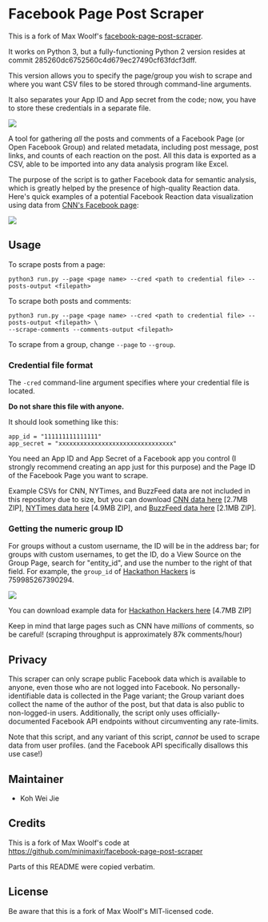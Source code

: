 # Facebook Page Post Scraper

This is a fork of Max Woolf's [facebook-page-post-scraper](https://github.com/minimaxir/facebook-page-post-scraper).

It works on Python 3, but a fully-functioning Python 2 version resides at commit 285260dc6752560c4d679ec27490cf63fdcf3dff.

This version allows you to specify the page/group you wish to scrape and where you want CSV files to be stored through command-line arguments.

It also separates your App ID and App secret from the code; now, you have to store these credentials in a separate file.

![](/examples/fb_scraper_data.png)

A tool for gathering *all* the posts and comments of a Facebook Page (or Open Facebook Group) and related metadata, including post message, post links, and counts of each reaction on the post. All this data is exported as a CSV, able to be imported into any data analysis program like Excel.

The purpose of the script is to gather Facebook data for semantic analysis, which is greatly helped by the presence of high-quality Reaction data. Here's quick examples of a potential Facebook Reaction data visualization using data from [CNN's Facebook page](https://www.facebook.com/cnn/):

![](/examples/reaction-example-2.png)

## Usage

To scrape posts from a page:

`python3 run.py --page <page name> --cred <path to credential file> --posts-output <filepath>`

To scrape both posts and comments:

```
python3 run.py --page <page name> --cred <path to credential file> --posts-output <filepath> \
--scrape-comments --comments-output <filepath>
```

To scrape from a group, change `--page` to `--group`.

### Credential file format

The `-cred` command-line argument specifies where your credential file is located.

**Do not share this file with anyone.**

It should look something like this:

```
app_id = "111111111111111"
app_secret = "xxxxxxxxxxxxxxxxxxxxxxxxxxxxxxxx"
```

You need an App ID and App Secret of a Facebook app you control (I strongly recommend creating an app just for this purpose) and the Page ID of the Facebook Page you want to scrape.

Example CSVs for CNN, NYTimes, and BuzzFeed data are not included in this repository due to size, but you can download [CNN data here](https://dl.dropboxusercontent.com/u/2017402/cnn_facebook_statuses.csv.zip) [2.7MB ZIP], [NYTimes data here](https://dl.dropboxusercontent.com/u/2017402/nytimes_facebook_statuses.csv.zip) [4.9MB ZIP], and [BuzzFeed data here](https://dl.dropboxusercontent.com/u/2017402/buzzfeed_facebook_statuses.csv.zip) [2.1MB ZIP].

### Getting the numeric group ID

For groups without a custom username, the ID will be in the address bar; for groups with custom usernames, to get the ID, do a View Source on the Group Page, search for "entity_id", and use the number to the right of that field. For example, the `group_id` of [Hackathon Hackers](https://www.facebook.com/groups/hackathonhackers/) is 759985267390294.

![](/examples/entity.png)

You can download example data for [Hackathon Hackers here](https://dl.dropboxusercontent.com/u/2017402/759985267390294_facebook_statuses.csv.zip) [4.7MB ZIP]

Keep in mind that large pages such as CNN have *millions* of comments, so be careful! (scraping throughput is approximately 87k comments/hour)

## Privacy

This scraper can only scrape public Facebook data which is available to anyone, even those who are not logged into Facebook. No personally-identifiable data is collected in the Page variant; the Group variant does collect the name of the author of the post, but that data is also public to non-logged-in users. Additionally, the script only uses officially-documented Facebook API endpoints without circumventing any rate-limits.

Note that this script, and any variant of this script, *cannot* be used to scrape data from user profiles. (and the Facebook API specifically disallows this use case!)

## Maintainer

* Koh Wei Jie

## Credits

This is a fork of Max Woolf's code at https://github.com/minimaxir/facebook-page-post-scraper

Parts of this README were copied verbatim.

## License

Be aware that this is a fork of Max Woolf's MIT-licensed code.
